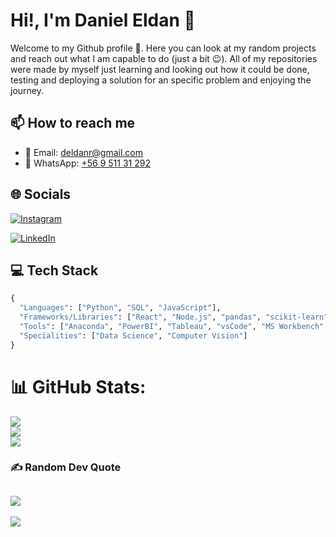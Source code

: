 <!---
deldanr/deldanr is a ✨ special ✨ repository because its `README.md` (this file) appears on your GitHub profile.
You can click the Preview link to take a look at your changes.
--->
# Hi!, I'm Daniel Eldan 👋

Welcome to my Github profile 💫. Here you can look at my random projects and reach out what I am capable to do (just a bit 😉). All of my repositories were made by myself just learning and looking out how it could be done, testing and deploying a solution for an specific problem and enjoying the journey.

## 📫 How to reach me

- 📧 Email: [deldanr@gmail.com](mailto:deldanr@gmail.com)
- 📱 WhatsApp: [+56 9 511 31 292](https://wa.me/56951131292)

## 🌐 Socials

[![Instagram](https://img.shields.io/badge/Instagram-%23E4405F.svg?logo=Instagram&logoColor=white)](https://instagram.com/deldanr)

[![LinkedIn](https://img.shields.io/badge/LinkedIn-%230077B5.svg?logo=linkedin&logoColor=white)](https://linkedin.com/in/deldanr) 

## 💻 Tech Stack

```python
{
  "Languages": ["Python", "SQL", "JavaScript"],
  "Frameworks/Libraries": ["React", "Node.js", "pandas", "scikit-learn"],
  "Tools": ["Anaconda", "PowerBI", "Tableau", "vsCode", "MS Workbench", "Office 365" ],
  "Specialities": ["Data Science", "Computer Vision"]
}
```

# 📊 GitHub Stats:
![](https://github-readme-stats.vercel.app/api?username=deldanr&theme=dark&hide_border=false&include_all_commits=false&count_private=false)<br/>
![](https://github-readme-streak-stats.herokuapp.com/?user=deldanr&theme=dark&hide_border=false)<br/>
![](https://github-readme-stats.vercel.app/api/top-langs/?username=deldanr&theme=dark&hide_border=false&include_all_commits=false&count_private=false&layout=compact)

### ✍️ Random Dev Quote
![](https://quotes-github-readme.vercel.app/api?type=horizontal&theme=radical)
---
[![](https://visitcount.itsvg.in/api?id=deldanr&icon=0&color=0)](https://visitcount.itsvg.in)
